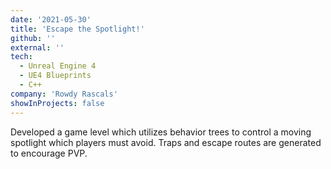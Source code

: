 ```yaml
---
date: '2021-05-30'
title: 'Escape the Spotlight!'
github: ''
external: ''
tech:
  - Unreal Engine 4
  - UE4 Blueprints
  - C++
company: 'Rowdy Rascals'
showInProjects: false
---
```


Developed a game level which utilizes behavior trees to control a moving spotlight which players must avoid. Traps and escape routes are generated to encourage PVP.
